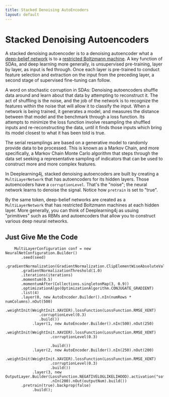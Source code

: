 ```yaml
---
title: Stacked Denoising AutoEncoders
layout: default
---
```


# Stacked Denoising Autoencoders

A stacked denoising autoencoder is to a denoising autoencoder what a [deep-belief network](/deepbeliefnetwork.html) is to a [restricted Boltzmann machine](../restrictedboltzmannmachine.html). A key function of SDAs, and deep learning more generally, is unsupervised pre-training, layer by layer, as input is fed through. Once each layer is pre-trained to conduct feature selection and extraction on the input from the preceding layer, a second stage of supervised fine-tuning can follow. 

A word on stochastic corruption in SDAs: Denoising autoencoders shuffle data around and learn about that data by attempting to reconstruct it. The act of shuffling is the noise, and the job of the network is to recognize the features within the noise that will allow it to classify the input. When a network is being trained, it generates a model, and measures the distance between that model and the benchmark through a loss function. Its attempts to minimize the loss function involve resampling the shuffled inputs and re-reconstructing the data, until it finds those inputs which bring its model closest to what it has been told is true. 

The serial resamplings are based on a generative model to randomly provide data to be processed. This is known as a Markov Chain, and more specifically, a Markov Chain Monte Carlo algorithm that steps through the data set seeking a representative sampling of indicators that can be used to construct more and more complex features.

In Deeplearning4j, stacked denoising autoencoders are built by creating a `MultiLayerNetwork` that has autoencoders for its hidden layers. Those autoencoders have a `corruptionLevel`. That's the "noise"; the neural network learns to denoise the signal. Notice how `pretrain` is set to "true".

By the same token, deep-belief networks are created as a `MultiLayerNetwork` that has restricted Boltzmann machines at each hidden layer. More generally, you can think of Deeplearning4j as usuing "primitives" such as RBMs and autoencoders that allow you to construct various deep neural networks.

## Just Give Me the Code


        MultiLayerConfiguration conf = new NeuralNetConfiguration.Builder()
           .seed(seed)
           .gradientNormalization(GradientNormalization.ClipElementWiseAbsoluteValue)
           .gradientNormalizationThreshold(1.0)
           .iterations(iterations)
           .momentum(0.5)
           .momentumAfter(Collections.singletonMap(3, 0.9))
           .optimizationAlgo(OptimizationAlgorithm.CONJUGATE_GRADIENT)
           .list(4)
           .layer(0, new AutoEncoder.Builder().nIn(numRows * numColumns).nOut(500)
                   .weightInit(WeightInit.XAVIER).lossFunction(LossFunction.RMSE_XENT)
                   .corruptionLevel(0.3)
                   .build())
                .layer(1, new AutoEncoder.Builder().nIn(500).nOut(250)
                        .weightInit(WeightInit.XAVIER).lossFunction(LossFunction.RMSE_XENT)
                        .corruptionLevel(0.3)

                        .build())
                .layer(2, new AutoEncoder.Builder().nIn(250).nOut(200)
                        .weightInit(WeightInit.XAVIER).lossFunction(LossFunction.RMSE_XENT)
                        .corruptionLevel(0.3)
                        .build())
                .layer(3, new OutputLayer.Builder(LossFunction.NEGATIVELOGLIKELIHOOD).activation("softmax")
                        .nIn(200).nOut(outputNum).build())
           .pretrain(true).backprop(false)
                .build();

